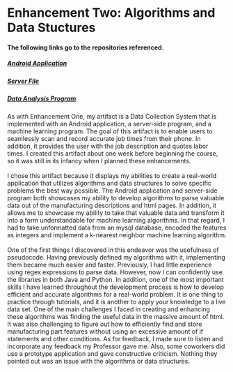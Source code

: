 # Enhancement Two: Algorithms and Data Stuctures
#### The following links go to the repositories referenced.
##### [Android Application](https://github.com/diamondadam/CustomTool)
##### [Server File](https://github.com/diamondadam/DataCollectionServer)
##### [Data Analysis Program](https://github.com/diamondadam/DataAnalysis)

  As with Enhancement One, my artifact is a Data Collection System that is implemented with an Android application, a server-side program, and a machine learning program. The goal of this artifact is to enable users to seamlessly scan and record accurate job times from their phone. In addition, it provides the user with the job description and quotes labor times. I created this artifact about one week before beginning the course, so it was still in its infancy when I planned these enhancements.<br/>
  <br/>
  I chose this artifact because it displays my abilities to create a real-world application that utilizes algorithms and data structures to solve specific problems the best way possible. The Android application and server-side program both showcases my ability to develop algorithms to parse valuable data out of the manufacturing descriptions and html pages. In addition, it allows me to showcase my ability to take that valuable data and transform it into a form understandable for machine learning algorithms. In that regard, I had to take unformatted data from an mysql database, encoded the features as integers and implement a k-nearest neighbor machine learning algorithm.<br/>
  <br/>
  One of the first things I discovered in this endeavor was the usefulness of pseudocode. Having previously defined my algorithms with it, implementing them became much easier and faster. Previously, I had little experience using regex expressions to parse data.  However, now I can confidently use the libraries in both Java and Python. In addition, one of the most important skills I have learned throughout the development process is how to develop efficient and accurate algorithms for a real-world problem. It is one thing to practice through tutorials, and it is another to apply your knowledge to a live data set. One of the main challenges I faced in creating and enhancing these algorithms was finding the useful data in the massive amount of html. It was also challenging to figure out how to efficiently find and store manufacturing part features without using an excessive amount of if statements and other conditions. As for feedback, I made sure to listen and incorporate any feedback my Professor gave me. Also, some coworkers did use a prototype application and gave constructive criticism. Nothing they pointed out was an issue with the algorithms or data structures. 
